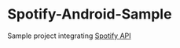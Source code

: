 # Spotify-Android-Sample
Sample project integrating [Spotify API](https://developer.spotify.com/documentation/android/)

